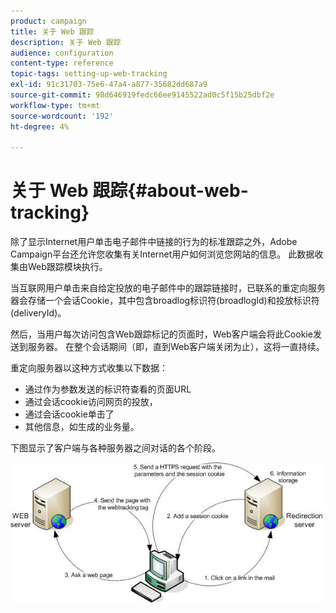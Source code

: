 ```yaml
---
product: campaign
title: 关于 Web 跟踪
description: 关于 Web 跟踪
audience: configuration
content-type: reference
topic-tags: setting-up-web-tracking
exl-id: 91c31703-75e6-47a4-a877-35682dd687a9
source-git-commit: 98d646919fedc66ee9145522ad0c5f15b25dbf2e
workflow-type: tm+mt
source-wordcount: '192'
ht-degree: 4%

---
```


# 关于 Web 跟踪{#about-web-tracking}

除了显示Internet用户单击电子邮件中链接的行为的标准跟踪之外，Adobe Campaign平台还允许您收集有关Internet用户如何浏览您网站的信息。 此数据收集由Web跟踪模块执行。

当互联网用户单击来自给定投放的电子邮件中的跟踪链接时，已联系的重定向服务器会存储一个会话Cookie，其中包含broadlog标识符(broadlogId)和投放标识符(deliveryId)。

然后，当用户每次访问包含Web跟踪标记的页面时，Web客户端会将此Cookie发送到服务器。 在整个会话期间（即，直到Web客户端关闭为止），这将一直持续。

重定向服务器以这种方式收集以下数据：

* 通过作为参数发送的标识符查看的页面URL
* 通过会话cookie访问网页的投放，
* 通过会话cookie单击了
* 其他信息，如生成的业务量。

下图显示了客户端与各种服务器之间对话的各个阶段。

![](assets/d_ncs_integration_webtracking_structure1.png)
